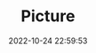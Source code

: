 ---
weight: 1
images:
- /images/edited/56.jpeg
title: Picture
date: 2022-10-24 22:59:53
tags: [luminar neo,work,umbrella]
---